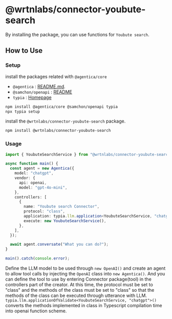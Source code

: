 # @wrtnlabs/connector-youbute-search

By installing the package, you can use functions for `Youbute search`.

## How to Use

### Setup

install the packages related with `@agentica/core`

- `@agentica` : [README.md](https://github.com/wrtnlabs/agentica).
- `@samchon/openapi` : [README](https://github.com/samchon/openapi)
- `typia` : [Homepage](https://typia.io/)

```bash
npm install @agentica/core @samchon/openapi typia
npx typia setup
```

install the `@wrtnlabs/connector-youbute-search` package.

```bash
npm install @wrtnlabs/connector-youbute-search
```

### Usage

```ts
import { YoubuteSearchService } from "@wrtnlabs/connector-youbute-search";

async function main() {
  const agent = new Agentica({
    model: "chatgpt",
    vendor: {
      api: openai,
      model: "gpt-4o-mini",
    },
    controllers: [
      {
        name: "Youbute search Connector",
        protocol: "class",
        application: typia.llm.application<YoubuteSearchService, "chatgpt">(),
        execute: new YoubuteSearchService(),
      },
    ],
  });

  await agent.conversate("What you can do?");
}

main().catch(console.error);
```

Define the LLM model to be used through `new OpenAI()` and create an agent to allow tool calls by injecting the `OpenAI` class into `new Agentica()`. And you can define the tool to use by entering Connector package(tool) in the controllers part of the creator. At this time, the protocol must be set to "class" and the methods of the class must be set to "class" so that the methods of the class can be executed through utterance with LLM. `typia.llm.applicationOfValidate<YoubuteSearchService, "chatgpt">()` converts the methods implemented in class in Typescript compilation time into openai function scheme.
